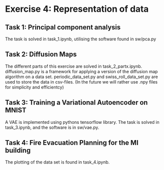 
# Exercise 4: Representation of data

## Task 1: Principal component analysis
The task is solved in task_1.ipynb, utilising the software found in sw/pca.py

## Task 2: Diffusion Maps
The different parts of this exercise are solved in task_2_partx.ipynb. diffusion_map.py is a framework for applying a version of the diffusion map algorithm on a data set. periodic_data_set.py and swiss_roll_data_set.py are used to store the data in csv-files. (In the future we will rather use .npy files for simplicity and efficientcy)

## Task 3: Training a Variational Autoencoder on MNIST
A VAE is implemented using pythons tensorflow library. The task is solved in task_3.ipynb, and the software is in sw/vae.py.

## Task 4: Fire Evacuation Planning for the MI building
The plotting of the data set is found in task_4.ipynb.